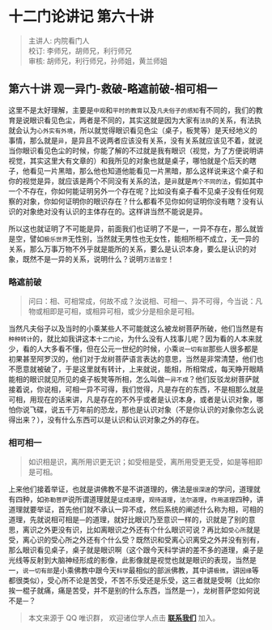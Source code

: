 # 十二门论讲记 第六十讲

> 主讲人: 内院看门人 <br />
> 校订: 李师兄，胡师兄，利行师兄 <br />
> 审核: 胡师兄，利行师兄，孙师姐，黄兰师姐 <br />

## 第六十讲 观一异门-救破-略遮前破-相可相一

这里不是太好理解，主要是`中观`和`平时的教育`以及`凡夫俗子的感知`有不同的，我们的教育是说眼识看见色尘，两者是不同的，其实这就是因为大家有`法执`的关系，有法执就会认为`心外实有外境`，所以就觉得眼识看见色尘（桌子，板凳等）是天经地义的事情，那么就是`异`，是异且不说两者应该没有关系，没有关系就应该见不着，就说当你眼识看见色尘的时候，你能了解的不过就是我有眼识（视觉，为了方便说明讲视觉，其实这里大有文章的）和我所见的对象也就是桌子，哪怕就是个后天的瞎子，他看见一片黑暗，那么他也知道他能看见一片黑暗，那么这样说来这个桌子和你的视觉是异，就应该是两个不同没有关系的法，是`异`就是`两个不同的法`，假如其中一个不存在，你如何能证明另外一个存在呢？比如没有桌子看不见桌子没有任何观察的对象，你如何证明你的眼识存在？什么都看不见你如何证明你没有瞎？没有认识的对象绝对没有认识的主体存在的。这样讲当然不能说是异。

所以这也就证明了不可能是异，前面我们也证明了不是一，一异不存在，那么就皆是空，譬如`极乐世界`无性别，当然就无男性也无女性，能相所相不成立，无一异的关系，那么万事万物不外乎就是能所的关系，要么是认识本身，要么是认识的对象，既然不是一异的关系，说明什么？说明`万法皆空`！

### 略遮前破

> 问曰：相、可相常成，何故不成？汝说相、可相一、异不可得，今当说：凡物或相即是可相，或相异可相，或少分是相余是可相。

当然凡夫俗子以及当时的小乘某些人不可能就这么被龙树菩萨所破，他们当然是有`种种转计`的，就比如我讲这本`十二门论`，为什么没有人找事儿呢？因为看的人本来就少，看的人大多看不懂，但在公元一世纪的时候，小乘`说一切有部`那些人很多都是初果甚至阿罗汉的，他们对于龙树菩萨语言表达的意思，当然是非常清楚，他们也不愿意就被破了，于是这里就有转计，上来就说，能相，所相常成，每天睁开眼睛能相的眼识就见所见的桌子板凳等所相，怎么叫做`一异不成`？他们反驳龙树菩萨就接着说，你说相，可相一异不可得，我们觉得，凡是存在的东西，不是相那么就是可相，用现在的话来讲，凡是存在的不外乎或者是认识本身，或者是认识对象，哪怕你说飞碟，说五千万年前的恐龙，那也是认识对象（不是你认识的对象你怎么说得出来？），没有什么东西可以是认识和认识对象之外的存在。

### 相可相一

> 如识相是识，离所用识更无识；如受相是受，离所用受更无受，如是等相即是可相。

上来他们接着举证，也就是讲佛教不是不讲道理的，佛法是`很深邃`的学问，道理就有四种，如`弥勒菩萨`说所谓道理就是`证成道理`，`观待道理`，`法尔道理`，`作用道理`四种，讲道理就要举证，首先他们就不承认一异不成，然后系统的阐述什么称为相，可相的道理，先就说相可相是`一`的道理，就好比眼识乃至意识一样的，识就是了别的意思，离识之外更没有识，比如离眼识之外还有个什么眼识可说？再比如`受心所`就是受，离心识的受心所之外还有个什么受？既然识和受离心识离受之外并没有别有，那么眼识看见桌子，桌子就是眼识啊（这个跟今天科学讲的差不多的道理，桌子是光线等反射到大脑神经形成的影像，此影像就是视觉也就是眼识的表现，当然是一，`说一切有部`是小乘佛教中跟今天`科学`最相似的部派佛教，其中讲`极微`，讲`因缘`等都很类似），受心所不论是苦受，不苦不乐受还是乐受，这三者就是受啊（比如你挨一棍子就痛，痛是苦受，并不是别的什么东西，当然是一），龙树菩萨您如何说不是`一`？

> 本文来源于 QQ 唯识群， 欢迎诸位学人点击 **[联系我们](https://mp.weixin.qq.com/s/lZCfWjmLjgNR165Tx4_bCQ)** 加入。
